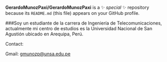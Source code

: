 
**GerardoMunozPaxi/GerardoMunozPaxi** is a ✨ _special_ ✨ repository because its `README.md` (this file) appears on your GitHub profile.

###Soy un estudiante de la carrera de Ingeniería de Telecomunicaciones, actualmente mi centro de estudios es la Universidad Nacional de San Agustión ubicado en Arequipa, Perú.

Contact:

Gmail: gmunozp@unsa.edu.pe

